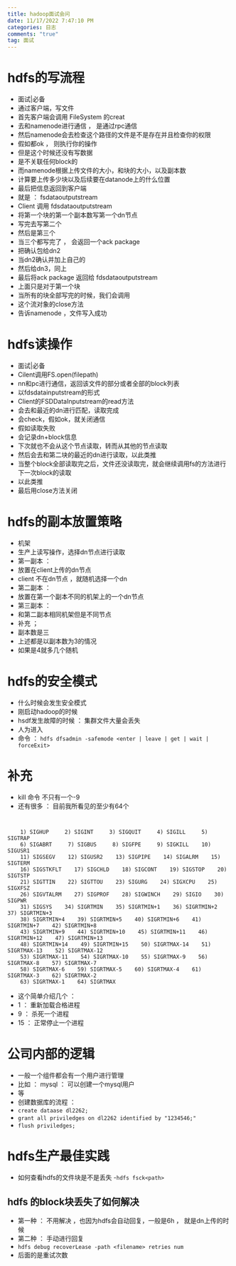 ```yaml
---
title: hadoop面试会问
date: 11/17/2022 7:47:10 PM  
categories: 日志
comments: "true"
tag: 面试
---
```

# hdfs的写流程

- 面试|必备
- 通过客户端，写文件
- 首先客户端会调用 FileSystem 的creat
- 去和namenode进行通信 ， 是通过rpc通信
- 然后namenode会去检查这个路径的文件是不是存在并且检查你的权限
- 假如都ok ， 则执行你的操作
- 但是这个时候还没有写数据
- 是不关联任何block的
- 而namenode根据上传文件的大小，和块的大小，以及副本数
- 计算要上传多少块以及后续要在datanode上的什么位置
- 最后把信息返回到客户端
- 就是 ： fsdataoutputstream
- Client 调用 fdsdataoutputstream
- 将第一个块的第一个副本数写第一个dn节点
- 写完去写第二个
- 然后是第三个
- 当三个都写完了 ， 会返回一个ack package
- 把确认包给dn2
- 当dn2确认并加上自己的
- 然后给dn3，同上
- 最后将ack package 返回给 fdsdataoutputstream
- 上面只是对于第一个块
- 当所有的块全部写完的时候，我们会调用
- 这个流对象的close方法
- 告诉namenode ，文件写入成功

# hdfs读操作

- 面试|必备
- Cilent调用FS.open(filepath)
- nn和pc进行通信，返回该文件的部分或者全部的block列表
- 以fdsdatainputstream的形式
- Client的FSDDataInputstream的read方法
- 会去和最近的dn进行匹配，读取完成
- 会check，假如ok，就关闭通信
- 假如读取失败
- 会记录dn+block信息
- 下次就也不会从这个节点读取，转而从其他的节点读取
- 然后会去和第二块的最近的dn进行读取，以此类推
- 当整个block全部读取完之后，文件还没读取完，就会继续调用fs的方法进行下一次block的读取
- 以此类推
- 最后用close方法关闭

# hdfs的副本放置策略

- 机架
- 生产上读写操作，选择dn节点进行读取
- 第一副本 ：
- 放置在client上传的dn节点
- client 不在dn节点 ，就随机选择一个dn
- 第二副本 ：
- 放置在第一个副本不同的机架上的一个dn节点
- 第三副本 ：
- 和第二副本相同机架但是不同节点
- 补充 ；
- 副本数是三
- 上述都是以副本数为3的情况
- 如果是4就多几个随机

# hdfs的安全模式

- 什么时候会发生安全模式
- 刚启动hadoop的时候
- hsdf发生故障的时候 ： 集群文件大量会丢失
- 人为进入
- 命令 ： `hdfs dfsadmin -safemode <enter | leave | get | wait | forceExit>`

# 补充

- kill 命令 不只有一个-9
- 还有很多 ： 目前我所看见的至少有64个

```


	1) SIGHUP     2) SIGINT     3) SIGQUIT     4) SIGILL     5) SIGTRAP
	6) SIGABRT     7) SIGBUS     8) SIGFPE     9) SIGKILL    10) SIGUSR1
	11) SIGSEGV    12) SIGUSR2    13) SIGPIPE    14) SIGALRM    15) SIGTERM
	16) SIGSTKFLT    17) SIGCHLD    18) SIGCONT    19) SIGSTOP    20) SIGTSTP
	21) SIGTTIN    22) SIGTTOU    23) SIGURG    24) SIGXCPU    25) SIGXFSZ
	26) SIGVTALRM    27) SIGPROF    28) SIGWINCH    29) SIGIO    30) SIGPWR
	31) SIGSYS    34) SIGRTMIN    35) SIGRTMIN+1    36) SIGRTMIN+2    37) SIGRTMIN+3
	38) SIGRTMIN+4    39) SIGRTMIN+5    40) SIGRTMIN+6    41) SIGRTMIN+7    42) SIGRTMIN+8
	43) SIGRTMIN+9    44) SIGRTMIN+10    45) SIGRTMIN+11    46) SIGRTMIN+12    47) SIGRTMIN+13
	48) SIGRTMIN+14    49) SIGRTMIN+15    50) SIGRTMAX-14    51) SIGRTMAX-13    52) SIGRTMAX-12
	53) SIGRTMAX-11    54) SIGRTMAX-10    55) SIGRTMAX-9    56) SIGRTMAX-8    57) SIGRTMAX-7
	58) SIGRTMAX-6    59) SIGRTMAX-5    60) SIGRTMAX-4    61) SIGRTMAX-3    62) SIGRTMAX-2
	63) SIGRTMAX-1    64) SIGRTMAX

```

- 这个简单介绍几个 ：
- 1 ： 重新加载合格进程
- 9 ： 杀死一个进程
- 15 ： 正常停止一个进程

# 公司内部的逻辑

- 一般一个组件都会有一个用户进行管理
- 比如 ： mysql ： 可以创建一个mysql用户
- 等
- 创建数据库的流程 ：
- `create dataase dl2262;`
- `grant all priviledges on dl2262 identified by "1234546;"`
- `flush priviledges;`

# hdfs生产最佳实践

- 如何查看hdfs的文件块是不是丢失
  -`hdfs fsck<path>`

## hdfs 的block块丢失了如何解决

- 第一种 ： 不用解决 ，也因为hdfs会自动回复，一般是6h ， 就是dn上传的时候
- 第二种 ： 手动进行回复
- `hdfs debug recoverLease -path <filename> retries num`
- 后面的是重试次数
